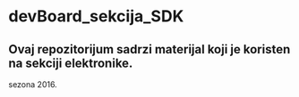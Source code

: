 # devBoard_sekcija_SDK
Ovaj repozitorijum sadrzi materijal koji je koristen na sekciji elektronike.
-----------------------------------------------------------------------------
sezona 2016.
